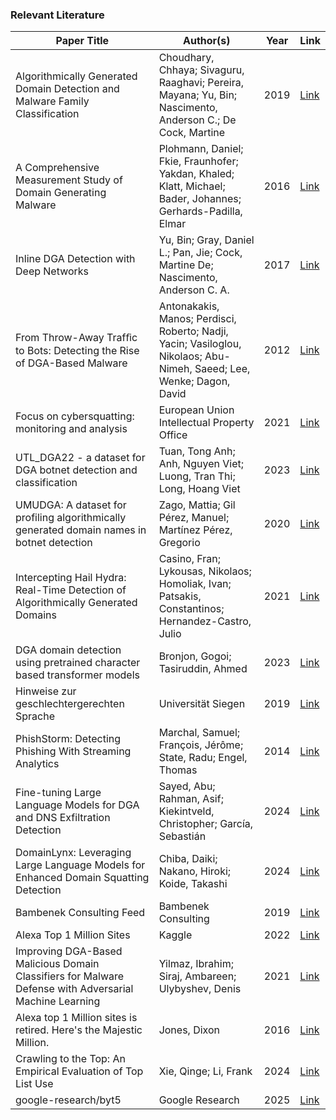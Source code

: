 ### Relevant Literature

| **Paper Title** | **Author(s)** | **Year** | **Link** |
|---|---|---|---|
| Algorithmically Generated Domain Detection and Malware Family Classification | Choudhary, Chhaya; Sivaguru, Raaghavi; Pereira, Mayana; Yu, Bin; Nascimento, Anderson C.; De Cock, Martine | 2019 | [Link](http://link.springer.com/10.1007/978-981-13-5826-5_50) |
| A Comprehensive Measurement Study of Domain Generating Malware | Plohmann, Daniel; Fkie, Fraunhofer; Yakdan, Khaled; Klatt, Michael; Bader, Johannes; Gerhards-Padilla, Elmar | 2016 | [Link](https://www.usenix.org/system/files/conference/usenixsecurity16/sec16_paper_plohmann.pdf) |
| Inline DGA Detection with Deep Networks | Yu, Bin; Gray, Daniel L.; Pan, Jie; Cock, Martine De; Nascimento, Anderson C. A. | 2017 | [Link](http://ieeexplore.ieee.org/document/8215728/) |
| From Throw-Away Trafﬁc to Bots: Detecting the Rise of DGA-Based Malware | Antonakakis, Manos; Perdisci, Roberto; Nadji, Yacin; Vasiloglou, Nikolaos; Abu-Nimeh, Saeed; Lee, Wenke; Dagon, David | 2012 | [Link](https://www.usenix.org/system/files/conference/usenixsecurity12/sec12-final127.pdf) |
| Focus on cybersquatting: monitoring and analysis | European Union Intellectual Property Office | 2021 | [Link](https://data.europa.eu/doi/10.2814/14926) |
| UTL_DGA22 - a dataset for DGA botnet detection and classification | Tuan, Tong Anh; Anh, Nguyen Viet; Luong, Tran Thi; Long, Hoang Viet | 2023 | [Link](https://linkinghub.elsevier.com/retrieve/pii/S1389128622005424) |
| UMUDGA: A dataset for profiling algorithmically generated domain names in botnet detection | Zago, Mattia; Gil Pérez, Manuel; Martínez Pérez, Gregorio | 2020 | [Link](https://linkinghub.elsevier.com/retrieve/pii/S2352340920302948) |
| Intercepting Hail Hydra: Real-Time Detection of Algorithmically Generated Domains | Casino, Fran; Lykousas, Nikolaos; Homoliak, Ivan; Patsakis, Constantinos; Hernandez-Castro, Julio | 2021 | [Link](http://arxiv.org/abs/2008.02507) |
| DGA domain detection using pretrained character based transformer models | Bronjon, Gogoi; Tasiruddin, Ahmed | 2023 | [Link](https://ieeexplore.ieee.org/document/10183602/metrics) |
| Hinweise zur geschlechtergerechten Sprache | Universität Siegen | 2019 | [Link](https://www.uni-siegen.de/gleichstellung/geschlechtergerechte_sprache/hinweise_geschlechtergerechte_sprache.pdf) |
| PhishStorm: Detecting Phishing With Streaming Analytics | Marchal, Samuel; François, Jérôme; State, Radu; Engel, Thomas | 2014 | [Link](https://ieeexplore.ieee.org/document/6975177) |
| Fine-tuning Large Language Models for DGA and DNS Exfiltration Detection | Sayed, Abu; Rahman, Asif; Kiekintveld, Christopher; García, Sebastián | 2024 | [Link](https://arxiv.org/html/2410.21723v1) |
| DomainLynx: Leveraging Large Language Models for Enhanced Domain Squatting Detection | Chiba, Daiki; Nakano, Hiroki; Koide, Takashi | 2024 | [Link](https://arxiv.org/html/2410.02095v1) |
| Bambenek Consulting Feed | Bambenek Consulting | 2019 | [Link](https://osint.bambenekconsulting.com/feeds/) |
| Alexa Top 1 Million Sites | Kaggle | 2022 | [Link](https://www.kaggle.com/datasets/cheedcheed/top1m) |
| Improving DGA-Based Malicious Domain Classifiers for Malware Defense with Adversarial Machine Learning | Yilmaz, Ibrahim; Siraj, Ambareen; Ulybyshev, Denis | 2021 | [Link](http://arxiv.org/abs/2101.00521) |
| Alexa top 1 Million sites is retired. Here's the Majestic Million. | Jones, Dixon | 2016 | [Link](https://blog.majestic.com/development/alexa-top-1-million-sites-retired-heres-majestic-million/) |
| Crawling to the Top: An Empirical Evaluation of Top List Use | Xie, Qinge; Li, Frank | 2024 | [Link](https://doi.org/10.1007/978-3-031-56249-5_12) |
| google-research/byt5 | Google Research | 2025 | [Link](https://github.com/google-research/byt5) |
